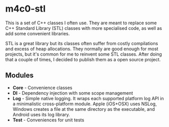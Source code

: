 # m4c0-stl

This is a set of C++ classes I often use. They are meant to replace some C++
Standard Library (STL) classes with more specialised code, as well as add some
convenient libraries.

STL is a great library but its classes often suffer from costly compilations
and excess of heap allocations. They normally are good enough for most
projects, but it's common for me to reinvent some STL classes. After doing that
a couple of times, I decided to publish them as a open source project.

## Modules

* **Core** - Convenience classes
* **DI** - Dependency injection with some scope management
* **Log** - Simple native logging. It wraps each supported platform log API in
  a minimalistic cross-platform module. Apple (iOS+OSX) uses NSLog, Windows 
  creates a file at the same directory as the executable, and Android uses its
  log library.
* **Test** - Conveniences for unit tests

